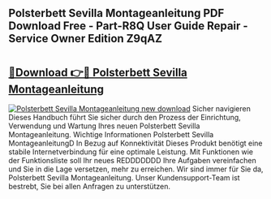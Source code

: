 ## Polsterbett Sevilla Montageanleitung PDF Download Free - Part-R8Q User Guide Repair - Service Owner Edition Z9qAZ

# <h2><a href="http://df6h1z.blite.top/?on=Polsterbett+Sevilla+Montageanleitung">🔗Download 👉🔴 Polsterbett Sevilla Montageanleitung</a></h2>

[![Polsterbett Sevilla Montageanleitung new download](https://i.imgur.com/lujVjoI.png)](http://df6h1z.blite.top/?on=Polsterbett+Sevilla+Montageanleitung)
Sicher navigieren Dieses Handbuch führt Sie sicher durch den Prozess der Einrichtung, Verwendung und Wartung Ihres neuen Polsterbett Sevilla Montageanleitung. Wichtige Informationen Polsterbett Sevilla MontageanleitungD In Bezug auf Konnektivität Dieses Produkt benötigt eine stabile Internetverbindung für eine optimale Leistung. Mit Funktionen wie der Funktionsliste soll Ihr neues REDDDDDDD Ihre Aufgaben vereinfachen und Sie in die Lage versetzen, mehr zu erreichen. Wir sind immer für Sie da, Polsterbett Sevilla Montageanleitung. Unser Kundensupport-Team ist bestrebt, Sie bei allen Anfragen zu unterstützen.

